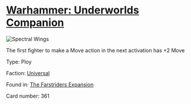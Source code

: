 # [Warhammer: Underworlds Companion](https://guidokessels.github.io/wh-underworlds)

  

![Spectral Wings](https://warhammerunderworlds.com/wp-content/uploads/sites/6/2018/03/361_ENG.png)

The first fighter to make a Move action in the next activation has +2 Move

Type: Ploy

Faction: [Universal](https://guidokessels.github.io/wh-underworlds/factions/universal)

Found in: [The Farstriders Expansion](https://guidokessels.github.io/wh-underworlds/locations/the-farstriders-expansion)

Card number: 361
